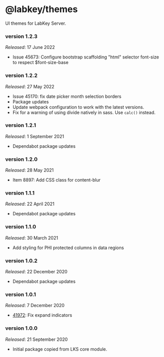 # @labkey/themes
UI themes for LabKey Server.

### version 1.2.3
*Released*: 17 June 2022
* Issue 45673: Configure bootstrap scaffolding "html" selector font-size to respect $font-size-base

### version 1.2.2
*Released*: 27 May 2022
* Issue 45170: fix date picker month selection borders
* Package updates
* Update webpack configuration to work with the latest versions.
* Fix for a warning of using divide natively in sass. Use `calc()` instead.

### version 1.2.1
*Released*: 1 September 2021
* Dependabot package updates

### version 1.2.0
*Released*: 28 May 2021
* Item 8897: Add CSS class for content-blur

### version 1.1.1
*Released*: 22 April 2021
* Dependabot package updates

### version 1.1.0
*Released*: 30 March 2021
* Add styling for PHI protected columns in data regions

### version 1.0.2
*Released*: 22 December 2020
* Dependabot package updates

### version 1.0.1
*Released*: 7 December 2020
* [41972](https://www.labkey.org/home/Developer/issues/issues-details.view?issueId=41972): Fix expand indicators

### version 1.0.0
*Released*: 21 September 2020
* Initial package copied from LKS core module.
